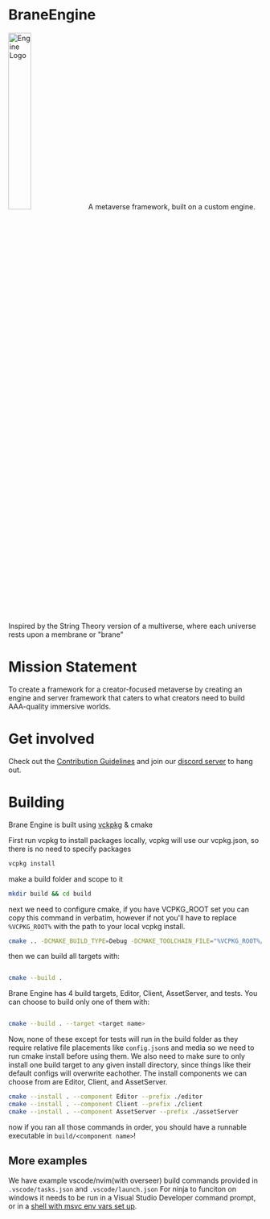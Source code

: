 # BraneEngine

<img alt="Engine Logo" src="https://github.com/WireWhiz/BraneEngine/blob/Main/media/branelogo.png?raw=true" width="30%" />
 A metaverse framework, built on a custom engine. Inspired by the String Theory version of a multiverse, where each universe rests upon a membrane or "brane"

# Mission Statement
To create a framework for a creator-focused metaverse by creating an engine and server framework that caters to what creators need to build AAA-quality immersive worlds.

# Get involved
Check out the [Contribution Guidelines](https://github.com/WireWhiz/BraneEngine/wiki/Contributing) and join our [discord server](https://discord.gg/T3Td7PMDFX) to hang out.

# Building
Brane Engine is built using [vckpkg](https://learn.microsoft.com/en-us/vcpkg/get_started/get-started) & cmake

First run vcpkg to install packages locally, vcpkg will use our vcpkg.json, so there is no need to specify packages
```bash
vcpkg install
```

make a build folder and scope to it

```bash 
mkdir build && cd build
```

next we need to configure cmake, if you have VCPKG_ROOT set you can copy this command in verbatim, however if not you'll have to replace `%VCPKG_ROOT%` with the path to your local vcpkg install.
```bash
cmake .. -DCMAKE_BUILD_TYPE=Debug -DCMAKE_TOOLCHAIN_FILE="%VCPKG_ROOT%/scripts/buildsystems/vcpkg.cmake" -DBUILD_TESTS=ON

```

then we can build all targets with:

```bash

cmake --build .

```

Brane Engine has 4 build targets, Editor, Client, AssetServer, and tests. You can choose to build only one of them with:
```bash

cmake --build . --target <target name>

```

Now, none of these except for tests will run in the build folder as they require relative file placements like `config.json`s and media so we need to run cmake install before using them.
We also need to make sure to only install one build target to any given install directory, since things like their default configs will overwrite eachother.
The install components we can choose from are Editor, Client, and AssetServer.
```bash
cmake --install . --component Editor --prefix ./editor
cmake --install . --component Client --prefix ./client
cmake --install . --component AssetServer --prefix ./assetServer

```
now if you ran all those commands in order, you should have a runnable executable in `build/<component name>`!

## More examples
We have example vscode/nvim(with overseer) build commands provided in `.vscode/tasks.json` and `.vscode/launch.json` 
For ninja to funciton on windows it needs to be run in a Visual Studio Developer command prompt, or in a [shell with msvc env vars set up](https://wirewhiz.com/running-ninja-in-windows-powershell/).

